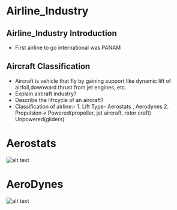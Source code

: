 # Airline_Industry
## Airline_Industry Introduction
* First airline to go international was PANAM

## Aircraft Classification
* Aircraft is vehicle that fly by gaining support like dynamic lift of airfoil,downward thrust from jet engines, etc.
* Explain aircraft industry?
* Describe the lifrcycle of an aircraft?
* Classification of airline:- 1. Lift Type- Aerostats , Aerodynes 2. Propulsion-> Powered(propeller, jet aircraft, rotor craft) Unpowered(gliders)
# Aerostats
  ![alt text](https://upload.wikimedia.org/wikipedia/en/thumb/5/55/MarfaTX.jpg/450px-MarfaTX.jpg)
  
# AeroDynes
   ![alt text](https://www.nurflugel.com/Nurflugel/Lippisch_Nurflugels/Collins_Aerodynes/lippisch_aerodyne.jpg)
# 
